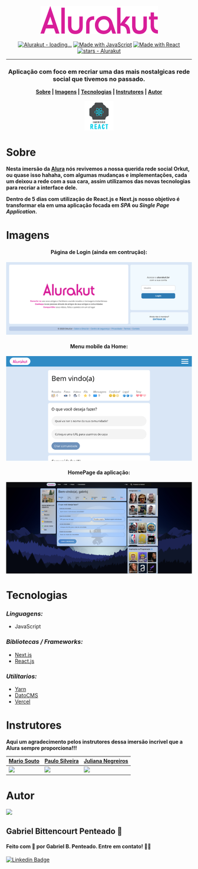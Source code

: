 <div align="center">
  <img src=".github/img/Alurakut.png" />
</div>

<br>

<div align="center">
  <a href="https://github.com/Alurakut/loading..."><img src="https://img.shields.io/static/v1?label=Alurakut&message=loading...&color=pink&logo=github" alt="Alurakut - loading..."></a>
  <a href="https://www.javascript.com/"><img src="https://img.shields.io/badge/Made_with-JavaScript-pink?logo=javascript&logoColor=yellow" alt="Made with JavaScript"></a>
  <a href="https://www.npmjs.com/package/react"><img src="https://img.shields.io/badge/React-17-pink?logo=react&logoColor=blue" alt="Made with React"></a>
  <a href="https://github.com/gabrlcj/Alurakut"><img src="https://img.shields.io/github/stars/gabrlcj/Alurakut?style=social" alt="stars - Alurakut"></a>
</div>

---

<h3 align="center">Aplicação com foco em recriar uma das mais nostalgicas rede social que tivemos no passado.</h3>
<div align="center">
  <b>
    <a href="#sobre">Sobre</a> |
    <a href="#imagens">Imagens</a> |
    <a href="#tecnologias">Tecnologias</a> |
    <a href="#instrutores">Instrutores</a> |
    <a href="#autor">Autor</a>
  </b>
</div>

<br>

<div align="center">
  <img src=".github/img/Imersao-react.png" width="80" />
</div>


# Sobre
**Nesta imersão da [Alura](https://github.com/alura-challenges) nós revivemos a nossa querida rede social Orkut, ou quase isso hahaha, com algumas mudanças e implementações, cada um deixou a rede com a sua cara, assim utilizamos das novas tecnologias para recriar a interface dele.**

**Dentro de 5 dias com utilização de React.js e Next.js nosso objetivo é transformar ela em uma aplicação focada em *SPA* ou *Single Page Application*.**


# Imagens

<div align="center">
  <h4>Página de Login (ainda em contrução):</h4>
  <img src=".github/img/tela-de-login.png" />
  <h4>Menu mobile da Home:</h4>
  <img src=".github/img/mobile-home.png" />
  <h4>HomePage da aplicação:</h4>
  <img src=".github/img/print-homepage-desktop.png" />
</div>


# Tecnologias
### *Linguagens:*
 - JavaScript
  
### *Bibliotecas / Frameworks:*
  - [Next.js](https://nextjs.org/)
  - [React.js](https://pt-br.reactjs.org/)

### *Utilitarios:*
 - [Yarn](https://yarnpkg.com/)
 - [DatoCMS](https://www.datocms.com/)
 - [Vercel](https://vercel.com)


# Instrutores
**Aqui um agradecimento pelos instrutores dessa imersão incrivel que a Alura sempre proporciona!!!**

| <a href="https://github.com/omariosouto">Mario Souto</a>  | <a href="https://github.com/peas">Paulo Silveira</a> | <a href="https://github.com/juunegreiros">Juliana Negreiros</a> |
| --------------------------------------------------------- | ---------------------------------------------------- | --------------------------------------------------------------- |
| <img src="https://unavatar.now.sh/github/omariosouto" width="230" /> | <img src="https://unavatar.now.sh/github/peas" width="230" /> | <img src="https://unavatar.now.sh/github/juunegreiros" width="230" /> |


# Autor

<img src="https://unavatar.now.sh/github/gabrlcj" width="250" />

## Gabriel Bittencourt Penteado 🔰

#### Feito com 🤎 por Gabriel B. Penteado. Entre em contato! 👋🏽

[![Linkedin Badge](https://img.shields.io/badge/-Gabriel-orange?style=flat-square&logo=Linkedin&logoColor=white&link=https://www.linkedin.com/in/gabriel-bittencourt-penteado/)](https://www.linkedin.com/in/gabriel-bittencourt-penteado/)
